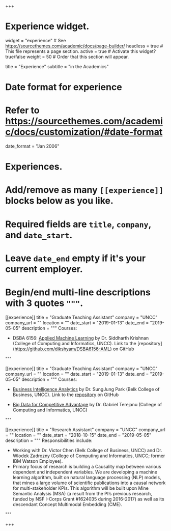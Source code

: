+++
# Experience widget.
widget = "experience"  # See https://sourcethemes.com/academic/docs/page-builder/
headless = true  # This file represents a page section.
active = true  # Activate this widget? true/false
weight = 50  # Order that this section will appear.

title = "Experience"
subtitle = "in the Academics"

# Date format for experience
#   Refer to https://sourcethemes.com/academic/docs/customization/#date-format
date_format = "Jan 2006"

# Experiences.
#   Add/remove as many `[[experience]]` blocks below as you like.
#   Required fields are `title`, `company`, and `date_start`.
#   Leave `date_end` empty if it's your current employer.
#   Begin/end multi-line descriptions with 3 quotes `"""`.

[[experience]]
  title = "Graduate Teaching Assistant"
  company = "UNCC"
  company_url = ""
  location = ""
  date_start = "2019-01-13"
  date_end = "2019-05-05"
  description = """
  Courses:
  
  * DSBA 6156: [Applied Machine Learning](https://catalog.uncc.edu/preview_course.php?catoid=26&coid=86713&print) by Dr. Siddharth Krishnan (College of Computing and Informatics, UNCC). Link to the [repository] (https://github.com/dikshyam/DSBA6156-AML) on GitHub

  """


[[experience]]
  title = "Graduate Teaching Assistant"
  company = "UNCC"
  company_url = ""
  location = ""
  date_start = "2019-01-13"
  date_end = "2019-05-05"
  description = """
  Courses:
  
  * [Business Intelligence Analytics](https://catalog.uncc.edu/preview_course.php?catoid=26&coid=86717&print) by Dr. SungJung Park (Belk College of Business, UNCC). Link to the [repository](https://github.com/dikshyam/DSBA6201-BIA) on GitHub
  
  * [Big Data for Competitive Advantage](https://catalog.uncc.edu/preview_course.php?catoid=26&coid=86577&print) by Dr. Gabriel Terejanu (College of Computing and Informatics, UNCC)
  
"""

[[experience]]
  title = "Research Assistant"
  company = "UNCC"
  company_url = ""
  location = ""
  date_start = "2018-10-15"
  date_end = "2019-05-05"
  description = """
  Responsibilities include:
  
  * Working with Dr. Victor Chen (Belk College of Business, UNCC) and Dr. Wlodek Zadrozny (College of Computing and Informatics, UNCC; former IBM Watson Employee).
  * Primary focus of research is building a Causality map between various dependent and independent variables. We are developing a machine learning algorithm, built on natural language processing (NLP) models, that mines a large volume of scientific publications into a causal network for multi-stakeholder KPIs. This algorithm will be built upon Mine Semantic Analysis (MSA) (a result from the PI’s previous research, funded by NSF I-Corps Grant #1624035 during 2016-2017) as well as its descendant Concept Multimodal Embedding (CME).
  
  """


+++
